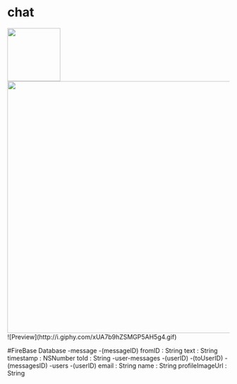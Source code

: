 # chat

<p>
<img width = 120, src = "http://i.imgur.com/w1zrm8l.png"/>
<img src = "http://i.imgur.com/bHgYeXc.png", style = "float:right; width:570px">
</p>
![Preview](http://i.giphy.com/xUA7b9hZSMGP5AH5g4.gif)


#FireBase Database
-message
	-(messageID)
		fromID : String
		text : String
		timestamp : NSNumber
		toId : String
-user-messages
	-(userID)
		-(toUserID)
			-(messagesID)
-users
	-(userID)
		email : String
		name : String
		profileImageUrl : String
